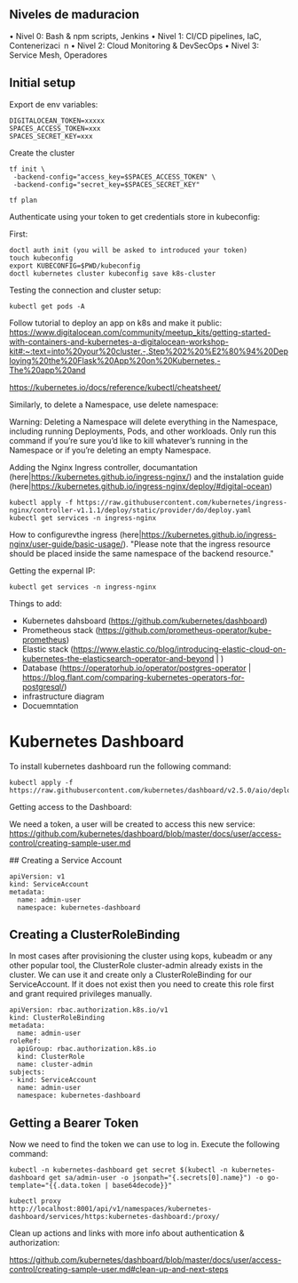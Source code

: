 ## Niveles de maduracion

• Nivel 0: Bash & npm scripts, Jenkins
• Nivel 1: CI/CD pipelines, IaC, Contenerizaci n
• Nivel 2: Cloud Monitoring & DevSecOps
• Nivel 3: Service Mesh, Operadores

## Initial setup


Export de env variables:

```
DIGITALOCEAN_TOKEN=xxxxx
SPACES_ACCESS_TOKEN=xxx
SPACES_SECRET_KEY=xxx
```


Create the cluster
```
tf init \
 -backend-config="access_key=$SPACES_ACCESS_TOKEN" \
 -backend-config="secret_key=$SPACES_SECRET_KEY"
```

```
tf plan
```


Authenticate using your token to get credentials store in kubeconfig:

First:
```
doctl auth init (you will be asked to introduced your token)
touch kubeconfig
export KUBECONFIG=$PWD/kubeconfig
doctl kubernetes cluster kubeconfig save k8s-cluster
```

Testing the connection and cluster setup:
```
kubectl get pods -A
```

Follow tutorial to deploy an app on k8s and make it public:
https://www.digitalocean.com/community/meetup_kits/getting-started-with-containers-and-kubernetes-a-digitalocean-workshop-kit#:~:text=into%20your%20cluster.-,Step%202%20%E2%80%94%20Deploying%20the%20Flask%20App%20on%20Kubernetes,-The%20app%20and

https://kubernetes.io/docs/reference/kubectl/cheatsheet/

Similarly, to delete a Namespace, use delete namespace:

Warning: Deleting a Namespace will delete everything in the Namespace, including running Deployments, Pods, and other workloads. Only run this command if you’re sure you’d like to kill whatever’s running in the Namespace or if you’re deleting an empty Namespace.


Adding the Nginx Ingress controller, documantation (here|https://kubernetes.github.io/ingress-nginx/) and the instalation guide (here|https://kubernetes.github.io/ingress-nginx/deploy/#digital-ocean)
```
kubectl apply -f https://raw.githubusercontent.com/kubernetes/ingress-nginx/controller-v1.1.1/deploy/static/provider/do/deploy.yaml
kubectl get services -n ingress-nginx
```
How to configurevthe ingress (here|https://kubernetes.github.io/ingress-nginx/user-guide/basic-usage/). "Please note that the ingress resource should be placed inside the same namespace of the backend resource."

Getting the expernal IP:
```
kubectl get services -n ingress-nginx
```

Things to add:

- Kubernetes dahsboard (https://github.com/kubernetes/dashboard)
- Prometheous stack (https://github.com/prometheus-operator/kube-prometheus)
- Elastic stack (https://www.elastic.co/blog/introducing-elastic-cloud-on-kubernetes-the-elasticsearch-operator-and-beyond | )
- Database (https://operatorhub.io/operator/postgres-operator | https://blog.flant.com/comparing-kubernetes-operators-for-postgresql/)
- infrastructure diagram
- Docuemntation

# Kubernetes Dashboard

To install kubernetes dashboard run the following command:
```
kubectl apply -f https://raw.githubusercontent.com/kubernetes/dashboard/v2.5.0/aio/deploy/recommended.yaml
```
Getting access to the Dashboard:

We need a token, a user will be created to access this new service:
https://github.com/kubernetes/dashboard/blob/master/docs/user/access-control/creating-sample-user.md

## Creating a Service Account
```
apiVersion: v1
kind: ServiceAccount
metadata:
  name: admin-user
  namespace: kubernetes-dashboard
```
## Creating a ClusterRoleBinding
In most cases after provisioning the cluster using kops, kubeadm or any other popular tool, the ClusterRole cluster-admin already exists in the cluster. We can use it and create only a ClusterRoleBinding for our ServiceAccount. If it does not exist then you need to create this role first and grant required privileges manually.

```
apiVersion: rbac.authorization.k8s.io/v1
kind: ClusterRoleBinding
metadata:
  name: admin-user
roleRef:
  apiGroup: rbac.authorization.k8s.io
  kind: ClusterRole
  name: cluster-admin
subjects:
- kind: ServiceAccount
  name: admin-user
  namespace: kubernetes-dashboard
```
## Getting a Bearer Token

Now we need to find the token we can use to log in. Execute the following command:
```
kubectl -n kubernetes-dashboard get secret $(kubectl -n kubernetes-dashboard get sa/admin-user -o jsonpath="{.secrets[0].name}") -o go-template="{{.data.token | base64decode}}"
```

```
kubectl proxy
http://localhost:8001/api/v1/namespaces/kubernetes-dashboard/services/https:kubernetes-dashboard:/proxy/
```

Clean up actions and links with more info about  authentication & authorization:

https://github.com/kubernetes/dashboard/blob/master/docs/user/access-control/creating-sample-user.md#clean-up-and-next-steps




